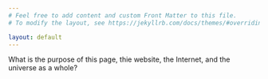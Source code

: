```yaml
---
# Feel free to add content and custom Front Matter to this file.
# To modify the layout, see https://jekyllrb.com/docs/themes/#overriding-theme-defaults

layout: default
---
```

What is the purpose of this page, thie website, the Internet, and the universe as a whole?






















